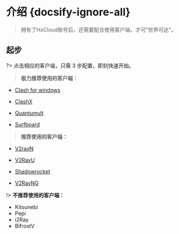 # 介绍 {docsify-ignore-all}
> 拥有了HxCloud账号后，还需要配合使用客户端，才可“世界可达”。

## 起步
?> 点击相应的客户端，只需 3 步配置，即刻快速开始。

> **极力推荐使用的客户端：**

* [Clash for windows](clash)
* [ClashX](clashx)

* [Quantumult](quantumult)

* [Surfboard](surfboard)

> **推荐使用的客户端：**

* [V2rayN](v2rayN) 

* [V2RayU](v2rayu) 

* [Shadowrocket](shadowrocket) 

* [V2RayNG](v2rayng) 

!> **不推荐使用的客户端：**
* Kitsunebi 
* Pepi 
* i2Ray  
* BifrostV








